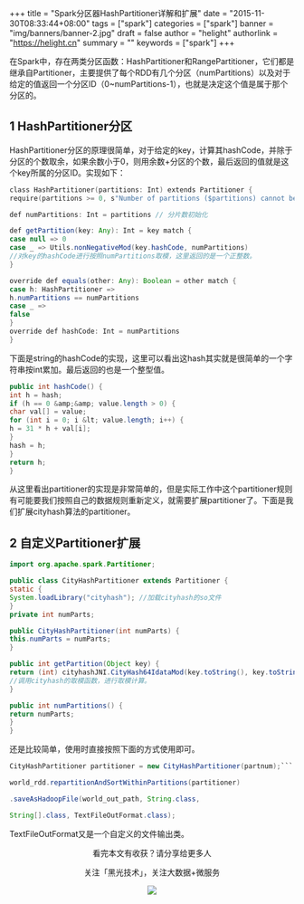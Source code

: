 +++
title = "Spark分区器HashPartitioner详解和扩展"
date = "2015-11-30T08:33:44+08:00"
tags = ["spark"]
categories = ["spark"]
banner = "img/banners/banner-2.jpg"
draft = false
author = "helight"
authorlink = "https://helight.cn"
summary = ""
keywords = ["spark"]
+++

在Spark中，存在两类分区函数：HashPartitioner和RangePartitioner，它们都是继承自Partitioner，主要提供了每个RDD有几个分区（numPartitions）以及对于给定的值返回一个分区ID（0~numPartitions-1），也就是决定这个值是属于那个分区的。
<!--more-->
## 1 HashPartitioner分区
HashPartitioner分区的原理很简单，对于给定的key，计算其hashCode，并除于分区的个数取余，如果余数小于0，则用余数+分区的个数，最后返回的值就是这个key所属的分区ID。实现如下：
```c
class HashPartitioner(partitions: Int) extends Partitioner {
require(partitions >= 0, s"Number of partitions ($partitions) cannot be negative.")
```
```java
def numPartitions: Int = partitions // 分片数初始化

def getPartition(key: Any): Int = key match {
case null => 0
case _ => Utils.nonNegativeMod(key.hashCode, numPartitions)
//对key的hashCode进行按照numPartitions取模，这里返回的是一个正整数。
}

override def equals(other: Any): Boolean = other match {
case h: HashPartitioner =>
h.numPartitions == numPartitions
case _ =>
false
}
override def hashCode: Int = numPartitions
}
```
下面是string的hashCode的实现，这里可以看出这hash其实就是很简单的一个字符串按int累加。最后返回的也是一个整型值。
```java
public int hashCode() {
int h = hash;
if (h == 0 &amp;&amp; value.length > 0) {
char val[] = value;
for (int i = 0; i &lt; value.length; i++) {
h = 31 * h + val[i];
}
hash = h;
}
return h;
}
```
从这里看出partitioner的实现是非常简单的，但是实际工作中这个partitioner规则有可能要我们按照自己的数据规则重新定义，就需要扩展partitioner了。下面是我们扩展cityhash算法的partitioner。
## 2 自定义Partitioner扩展
```java
import org.apache.spark.Partitioner;

public class CityHashPartitioner extends Partitioner {
static {
System.loadLibrary("cityhash"); //加载cityhash的so文件
}
private int numParts;

public CityHashPartitioner(int numParts) {
this.numParts = numParts;
}

public int getPartition(Object key) {
return (int) cityhashJNI.CityHash64IdataMod(key.toString(), key.toString().length(), numParts);
//调用cityhash的取模函数，进行取模计算。
}

public int numPartitions() {
return numParts;
}
}
```
还是比较简单，使用时直接按照下面的方式使用即可。
```java
CityHashPartitioner partitioner = new CityHashPartitioner(partnum);```

world_rdd.repartitionAndSortWithinPartitions(partitioner)

.saveAsHadoopFile(world_out_path, String.class,

String[].class, TextFileOutFormat.class);
```
TextFileOutFormat又是一个自定义的文件输出类。

<center>
看完本文有收获？请分享给更多人<br>

关注「黑光技术」，关注大数据+微服务<br>

![](/img/qrcode_helight_tech.jpg)
</center>
